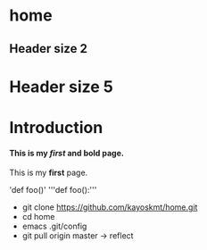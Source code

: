 # home

## Header size 2
# Header size 5

# Introduction
#### This is my *first* and **bold** page.
This is my **first** page.


'def foo()'
'''def foo():'''

* git clone https://github.com/kayoskmt/home.git
* cd home
* emacs .git/config
* git pull origin master -> reflect 

